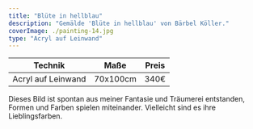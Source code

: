 ```yaml
---
title: "Blüte in hellblau"
description: "Gemälde 'Blüte in hellblau' von Bärbel Köller."
coverImage: ./painting-14.jpg
type: "Acryl auf Leinwand"
---
```


| Technik            | Maße    | Preis |
|--------------------|---------|-------|
| Acryl auf Leinwand    | 70x100cm | 340€  |

Dieses Bild ist spontan aus meiner Fantasie und Träumerei entstanden, Formen und Farben spielen miteinander. Vielleicht sind es ihre Lieblingsfarben.